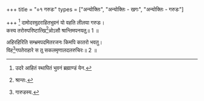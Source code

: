 +++
title = "०१ गरुडः"
types = ["अन्योक्तिः", "अन्योक्तिः - खगः", "अन्योक्तिः - गरुडः"]

+++
[^5] दामोदरमुदराहितभुवनं यो वहति लीलया गरुडः।  
कस्य तरोरुपरिष्टात्खि[^6]न्नोऽसौ श्रान्तिमपनयतु॥ 1 ॥  


[^5]: उदरे आहितं स्थापितं भुवनं ब्रह्माण्डं येन.


[^6]: श्रान्तः.
 
अहिरहिरिति सम्भ्रमपदमितरजनः किमपि कातरो भवतु।  
विह[^1]गपतेराहारे स तु सकलमृणालदलरुचिरः॥ 2 ॥  


[^1]: गारुडस्य.
 
